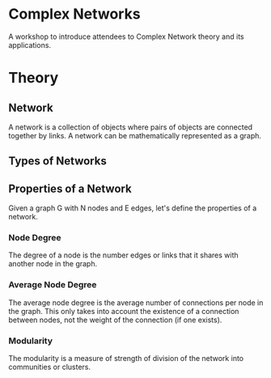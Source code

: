 # Complex Networks
A workshop to introduce attendees to Complex Network theory and its applications.

# Theory

## Network
A network is a collection of objects where pairs of objects are connected together by links. A network can be mathematically represented as a graph. 

## Types of Networks


## Properties of a Network

Given a graph G with N nodes and E edges, let's define the properties of a network.

### Node Degree
The degree of a node is the number edges or links that it shares with another node in the graph.

### Average Node Degree
The average node degree is the average number of connections per node in the graph. This only takes into account the existence of a connection between nodes, not the weight of the connection (if one exists).

### Modularity
The modularity is a measure of strength of division of the network into communities or clusters. 

